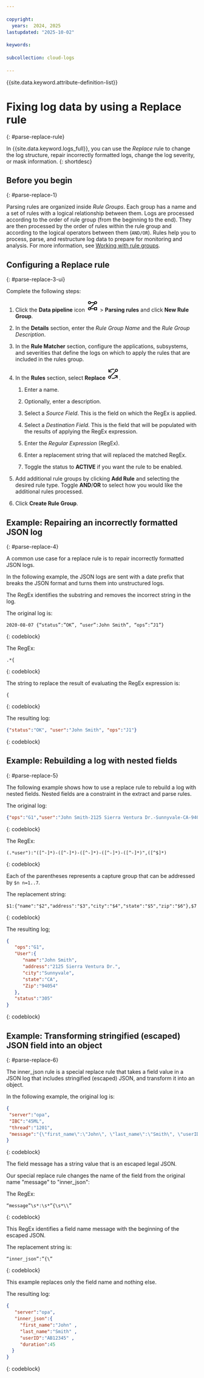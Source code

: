 ```yaml
---

copyright:
  years:  2024, 2025
lastupdated: "2025-10-02"

keywords:

subcollection: cloud-logs

---
```


{{site.data.keyword.attribute-definition-list}}



# Fixing log data by using a Replace rule
{: #parse-replace-rule}

In {{site.data.keyword.logs_full}}, you can use the *Replace* rule to change the log structure, repair incorrectly formatted logs, change the log severity, or mask information.
{: shortdesc}



## Before you begin
{: #parse-replace-1}

Parsing rules are organized inside *Rule Groups*. Each group has a name and a set of rules with a logical relationship between them. Logs are processed according to the order of rule group (from the beginning to the end). They are then processed by the order of rules within the rule group and according to the logical operators between them (`AND/OR`). Rules help you to process, parse, and restructure log data to prepare for monitoring and analysis. For more information, see [Working with rule groups](/docs/cloud-logs?topic=cloud-logs-rules_groups).



## Configuring a Replace rule
{: #parse-replace-3-ui}

Complete the following steps:

1. Click the **Data pipeline** icon ![Data pipeline icon](/icons/data-pipeline.svg "Data pipeline") > **Parsing rules** and click **New Rule Group**.

2. In the **Details** section, enter the *Rule Group Name* and the *Rule Group Description*.

3. In the **Rule Matcher** section, configure the applications, subsystems, and severities that define the logs on which to apply the rules that are included in the rules group.

4. In the **Rules** section, select **Replace** ![Replace parsing rule icon](/icons/Replace.svg "Replace").

    1. Enter a name.

    2. Optionally, enter a description.

    3. Select a *Source Field*. This is the field on which the RegEx is applied.

    4. Select a *Destination Field*. This is the field that will be populated with the results of applying the RegEx expression.

    5. Enter the *Regular Expression* (RegEx).

    6. Enter a replacement string that will replaced the matched RegEx.

    7. Toggle the status to **ACTIVE** if you want the rule to be enabled.

5. Add additional rule groups by clicking **Add Rule** and selecting the desired rule type. Toggle **AND**/**OR** to select how you would like the additional rules processed.

6. Click **Create Rule Group**.




## Example: Repairing an incorrectly formatted JSON log
{: #parse-replace-4}

A common use case for a replace rule is to repair incorrectly formatted JSON logs.

In the following example, the JSON logs are sent with a date prefix that breaks the JSON format and turns them into unstructured logs.

The RegEx identifies the substring and removes the incorrect string in the log.

The original log is:

```text
2020-08-07 {“status”:”OK”, “user”:John Smith”, “ops”:”J1”}
```
{: codeblock}

The RegEx:

```text
.*{
```
{: codeblock}

The string to replace the result of evaluating the RegEx expression is:

```text
{
```
{: codeblock}


The resulting log:

```json
{"status":"OK", "user":"John Smith", "ops":"J1"}
```
{: codeblock}


## Example: Rebuilding a log with nested fields
{: #parse-replace-5}


The following example shows how to use a replace rule to rebuild a log with nested fields. Nested fields are a constraint in the extract and parse rules. 

The original log:

```json
{"ops":"G1","user":"John Smith-2125 Sierra Ventura Dr.-Sunnyvale-CA-94054","status":"305"}
```
{: codeblock}

The RegEx:

```text
(.*user"):"([^-]*)-([^-]*)-([^-]*)-([^-]*)-([^-]*)",([^$]*)
```
{: codeblock}

Each of the parentheses represents a capture group that can be addressed by `$n n=1..7`.

The replacement string:

```text
$1:{"name":"$2","address":"$3","city":"$4","state":"$5","zip":"$6"},$7
```
{: codeblock}

The resulting log;

```json
{
   "ops":"G1",
   "User":{
      "name":"John Smith",
      "address":"2125 Sierra Ventura Dr.",
      "city":"Sunnyvale",
      "state":"CA",
      "Zip":"94054"
   },
   "status":"305"
}
```
{: codeblock}


## Example: Transforming stringified (escaped) JSON field into an object
{: #parse-replace-6}

The inner_json rule is a special replace rule that takes a field value in a JSON log that includes stringified (escaped) JSON, and transform it into an object.

In the following example, the original log is:

```json
{
 "server":"opa",
 "IBC":"45ML",
 "thread":"1201",
 "message":"{\"first_name\":\"John\", \"last_name\":\"Smith\", \"userID\":\"AB12345\", \"duration\":45}"
}
```
{: codeblock}

The field message has a string value that is an escaped legal JSON.

Our special replace rule changes the name of the field from the original name "message" to "inner_json":

The RegEx:

```text
“message”\s*:\s*”{\s*\\”
```
{: codeblock}

This RegEx identifies a field name message with the beginning of the escaped JSON.

The replacement string is:

```text
“inner_json”:”{\”
```
{: codeblock}

This example replaces only the field name and nothing else.

The resulting log:

```json
{
   "server":"opa",
   "inner_json":{
     "first_name":"John" ,
     "last_name":"Smith" ,
     "userID":"AB12345" ,
     "duration":45
  }
}
```
{: codeblock}

